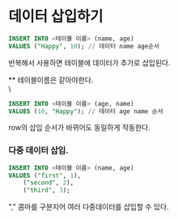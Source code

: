 # 데이터 삽입하기

```sql
INSERT INTO <테이블 이름> (name, age)
VALUES ("Happy", 10); // 데이터 name age순서
```

반복해서 사용하면 테이블에 데이터가 추가로 삽입된다.

\*\* 테이블이름은 같아야한다.\
\


```sql
INSERT INTO <테이블 이름> (age, name)
VALUES (10, "Happy"); // 데이터 age name 순서
```

row의 삽입 순서가 바뀌어도 동일하게 작동한다.



### 다중 데이터 삽입.

```sql
INSERT INTO <테이블 이름> (name, age)
VALUES ("first", 1),
    ("second", 2),
    ("third", 3);
```

"," 콤마를 구분지어 여러 다중데이터를 삽입할 수 있다.
